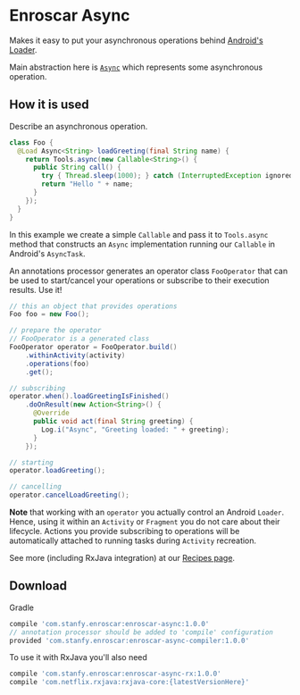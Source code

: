 Enroscar Async
==============

Makes it easy to put your asynchronous operations behind
[Android's Loader](https://developer.android.com/reference/android/content/Loader.html).

Main abstraction here is
[`Async`](providers/src/main/java/com/stanfy/enroscar/async/Async.java)
which represents some asynchronous operation.

How it is used
--------------

Describe an asynchronous operation.

```java
class Foo {
  @Load Async<String> loadGreeting(final String name) {
    return Tools.async(new Callable<String>() {
      public String call() {
        try { Thread.sleep(1000); } catch (InterruptedException ignored) { }
        return "Hello " + name;
      }
    });
  }
}
```

In this example we create a simple `Callable` and pass it to `Tools.async` method that
constructs an `Async` implementation running our `Callable` in Android's `AsyncTask`.

An annotations processor generates an operator class `FooOperator` that can be used to 
start/cancel your operations or subscribe to their execution results. Use it!

```java
// this an object that provides operations
Foo foo = new Foo();

// prepare the operator
// FooOperator is a generated class
FooOperator operator = FooOperator.build()
    .withinActivity(activity)
    .operations(foo)
    .get();

// subscribing
operator.when().loadGreetingIsFinished()
    .doOnResult(new Action<String>() {
      @Override
      public void act(final String greeting) {
        Log.i("Async", "Greeting loaded: " + greeting);
      }
    });

// starting
operator.loadGreeting();

// cancelling
operator.cancelLoadGreeting();    
```

**Note** that working with an `operator` you actually control an Android `Loader`. Hence, using it 
within an `Activity` or `Fragment` you do not care about their lifecycle. Actions you provide 
subscribing to operations will be automatically attached to running tasks during `Activity` 
recreation.

See more (including RxJava integration) at our [Recipes page](https://github.com/stanfy/enroscar/wiki/Enroscar-Async-Recipes).

Download
--------
Gradle

```groovy
compile 'com.stanfy.enroscar:enroscar-async:1.0.0'
// annotation processor should be added to 'compile' configuration
provided 'com.stanfy.enroscar:enroscar-async-compiler:1.0.0'
```
To use it with RxJava you'll also need
```groovy
compile 'com.stanfy.enroscar:enroscar-async-rx:1.0.0'
compile 'com.netflix.rxjava:rxjava-core:{latestVersionHere}'
```


